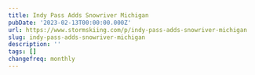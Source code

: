 ```yaml
---
title: Indy Pass Adds Snowriver Michigan
pubDate: '2023-02-13T00:00:00.000Z'
url: https://www.stormskiing.com/p/indy-pass-adds-snowriver-michigan
slug: indy-pass-adds-snowriver-michigan
description: ''
tags: []
changefreq: monthly
---
```


<!-- Add post content below -->
